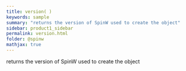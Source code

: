 ```yaml
---
title: version( )
keywords: sample
summary: "returns the version of SpinW used to create the object"
sidebar: product1_sidebar
permalink: version.html
folder: @spinw
mathjax: true
---
```

  returns the version of SpinW used to create the object
